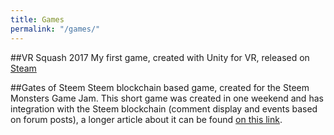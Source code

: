 ```yaml
---
title: Games
permalink: "/games/"
---
```


##VR Squash 2017
My first game, created with Unity for VR, released on [Steam](https://store.steampowered.com/app/563610/VR_Squash_2017/)

##Gates of Steem
Steem blockchain based game, created for the Steem Monsters Game Jam. This short game was created in one weekend and has integration with the Steem blockchain (comment display and events based on forum posts), a longer article about it can be found [on this link](https://steemit.com/steemmonsters/@phonebox/gates-of-steem-steem-monsters-game-jam-submission).